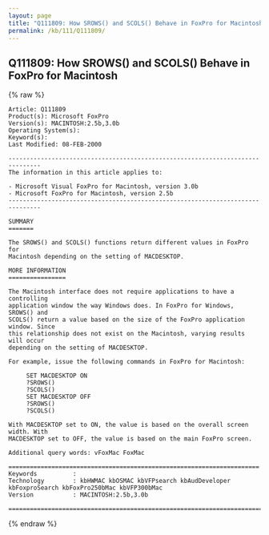 ```yaml
---
layout: page
title: "Q111809: How SROWS() and SCOLS() Behave in FoxPro for Macintosh"
permalink: /kb/111/Q111809/
---
```


## Q111809: How SROWS() and SCOLS() Behave in FoxPro for Macintosh

{% raw %}

	Article: Q111809
	Product(s): Microsoft FoxPro
	Version(s): MACINTOSH:2.5b,3.0b
	Operating System(s): 
	Keyword(s): 
	Last Modified: 08-FEB-2000
	
	-------------------------------------------------------------------------------
	The information in this article applies to:
	
	- Microsoft Visual FoxPro for Macintosh, version 3.0b 
	- Microsoft FoxPro for Macintosh, version 2.5b 
	-------------------------------------------------------------------------------
	
	SUMMARY
	=======
	
	The SROWS() and SCOLS() functions return different values in FoxPro for
	Macintosh depending on the setting of MACDESKTOP.
	
	MORE INFORMATION
	================
	
	The Macintosh interface does not require applications to have a controlling
	application window the way Windows does. In FoxPro for Windows, SROWS() and
	SCOLS() return a value based on the size of the FoxPro application window. Since
	this relationship does not exist on the Macintosh, varying results will occur
	depending on the setting of MACDESKTOP.
	
	For example, issue the following commands in FoxPro for Macintosh:
	
	     SET MACDESKTOP ON
	     ?SROWS()
	     ?SCOLS()
	     SET MACDESKTOP OFF
	     ?SROWS()
	     ?SCOLS()
	
	With MACDESKTOP set to ON, the value is based on the overall screen width. With
	MACDESKTOP set to OFF, the value is based on the main FoxPro screen.
	
	Additional query words: vFoxMac FoxMac
	
	======================================================================
	Keywords          :  
	Technology        : kbHWMAC kbOSMAC kbVFPsearch kbAudDeveloper kbFoxproSearch kbFoxPro250bMac kbVFP300bMac
	Version           : MACINTOSH:2.5b,3.0b
	
	=============================================================================
	

{% endraw %}
